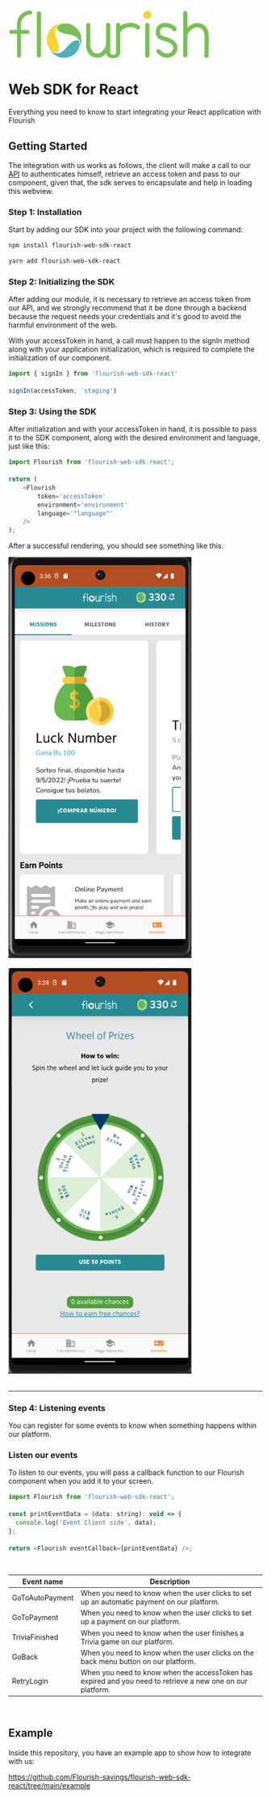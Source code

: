 [<img width="400" src="https://github.com/Flourish-savings/flourish-web-sdk-angular/blob/main/images/logo_flourish.png?raw=true"/>](https://flourishfi.com)
# Web SDK for React

Everything you need to know to start integrating your React application with Flourish

## Getting Started
The integration with us works as follows, the client will make a call to our [API](https://docs.flourishfi.com/#intro) to authenticates himself, retrieve an access token and pass to our component, given that, the sdk serves to encapsulate and help in loading this webview.

### Step 1: Installation
Start by adding our SDK into your project with the following command: 

```sh
npm install flourish-web-sdk-react
```
```sh
yarn add flourish-web-sdk-react
```

### Step 2: Initializing the SDK
After adding our module, it is necessary to retrieve an access token from our API, and we strongly recommend that it be done through a backend because the request needs your credentials and it's good to avoid the harmful environment of the web.

With your accessToken in hand, a call must happen to the signIn method along with your application initialization, which is required to complete the initialization of our component.
```javascript
import { signIn } from 'flourish-web-sdk-react'

signIn(accessToken, 'staging')
```

### Step 3: Using the SDK

After initialization and with your accessToken in hand, it is possible to pass it to the SDK component, along with the desired environment and language, just like this:

```javascript
import Flourish from 'flourish-web-sdk-react';

return (
    <Flourish
        token='accessToken'
        environment='environment'
        language='"language"'
    />
);
```
After a successful rendering, you should see something like this.

<img width="363" src="https://raw.githubusercontent.com/Flourish-savings/flourish-sdk-flutter/main/images/flourish_home.png"/>
<br>
<br>
<img width="363" src="https://raw.githubusercontent.com/Flourish-savings/flourish-sdk-flutter/main/images/flourish_wheel.png"/>
<br>
<br>

---
### Step 4: Listening events

You can register for some events to know when something happens within our platform.

### Listen our events
To listen to our events, you will pass a callback function to our Flourish component when you add it to your screen.

```js
import Flourish from 'flourish-web-sdk-react';

const printEventData = (data: string): void => {
  console.log('Event Client side', data);
};

return <Flourish eventCallback={printEventData} />;
```
<br>

| Event name      | Description                                                                                                       |
|-----------------|-------------------------------------------------------------------------------------------------------------------|
| GoToAutoPayment | When you need to know when the user clicks to set up an automatic payment on our platform.                        |
| GoToPayment     | When you need to know when the user clicks to set up a payment on our platform.                                   |
| TriviaFinished  | When you need to know when the user finishes a Trivia game on our platform.                                       |
| GoBack          | When you need to know when the user clicks on the back menu button on our platform.                               |
| RetryLogin      | When you need to know when the accessToken has expired and you need to retrieve a new one on our platform.        |
<br>

## Example
Inside this repository, you have an example app to show how to integrate with us:

https://github.com/Flourish-savings/flourish-web-sdk-react/tree/main/example
<br>